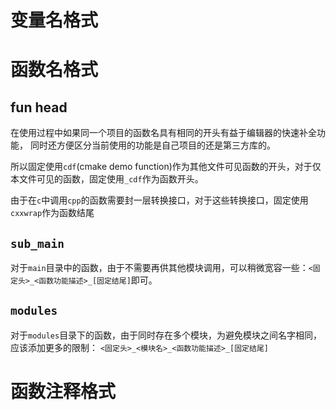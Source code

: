 # 变量名格式

# 函数名格式
## fun head
在使用过程中如果同一个项目的函数名具有相同的开头有益于编辑器的快速补全功能，
同时还方便区分当前使用的功能是自己项目的还是第三方库的。

所以固定使用`cdf`(cmake demo function)作为其他文件可见函数的开头，对于仅本文件可见的函数，固定使用`_cdf`作为函数开头。

由于在`c`中调用`cpp`的函数需要封一层转换接口，对于这些转换接口，固定使用`cxxwrap`作为函数结尾

## `sub_main`
对于`main`目录中的函数，由于不需要再供其他模块调用，可以稍微宽容一些：`<固定头>_<函数功能描述>_[固定结尾]`即可。

## `modules`
对于`modules`目录下的函数，由于同时存在多个模块，为避免模块之间名字相同，应该添加更多的限制：
`<固定头>_<模块名>_<函数功能描述>_[固定结尾]`

# 函数注释格式

